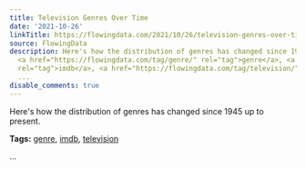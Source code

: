 ```yaml
---
title: Television Genres Over Time
date: '2021-10-26'
linkTitle: https://flowingdata.com/2021/10/26/television-genres-over-time/
source: FlowingData
description: Here's how the distribution of genres has changed since 1945 up to present.<p><strong>Tags:</strong>
  <a href="https://flowingdata.com/tag/genre/" rel="tag">genre</a>, <a href="https://flowingdata.com/tag/imdb/"
  rel="tag">imdb</a>, <a href="https://flowingdata.com/tag/television/" rel="tag">television</a></p>
  ...
disable_comments: true
---
```

Here's how the distribution of genres has changed since 1945 up to present.<p><strong>Tags:</strong> <a href="https://flowingdata.com/tag/genre/" rel="tag">genre</a>, <a href="https://flowingdata.com/tag/imdb/" rel="tag">imdb</a>, <a href="https://flowingdata.com/tag/television/" rel="tag">television</a></p> ...